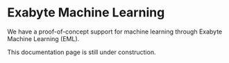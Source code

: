 # Exabyte Machine Learning

We have a proof-of-concept support for machine learning through Exabyte Machine Learning (EML).

This documentation page is still under construction.
